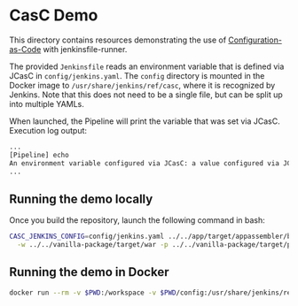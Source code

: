 # CasC Demo

This directory contains resources demonstrating the use of
[Configuration-as-Code](https://github.com/jenkinsci/configuration-as-code-plugin)
with jenkinsfile-runner.

The provided `Jenkinsfile` reads an environment variable that is defined via
JCasC in `config/jenkins.yaml`. The `config` directory is mounted in the
Docker image to `/usr/share/jenkins/ref/casc`, where it is recognized by
Jenkins. Note that this does not need to be a single file, but can be
split up into multiple YAMLs.

When launched, the Pipeline will print the variable that was set via JCasC.
Execution log output:

```bash
...
[Pipeline] echo
An environment variable configured via JCasC: a value configured via JCasC
...
```

## Running the demo locally

Once you build the repository, launch the following command in bash:

```bash
CASC_JENKINS_CONFIG=config/jenkins.yaml ../../app/target/appassembler/bin/jenkinsfile-runner \
  -w ../../vanilla-package/target/war -p ../../vanilla-package/target/plugins/ -f .
```

## Running the demo in Docker

```bash
docker run --rm -v $PWD:/workspace -v $PWD/config:/usr/share/jenkins/ref/casc ghcr.io/jenkinsci/jenkinsfile-runner:latest
```
